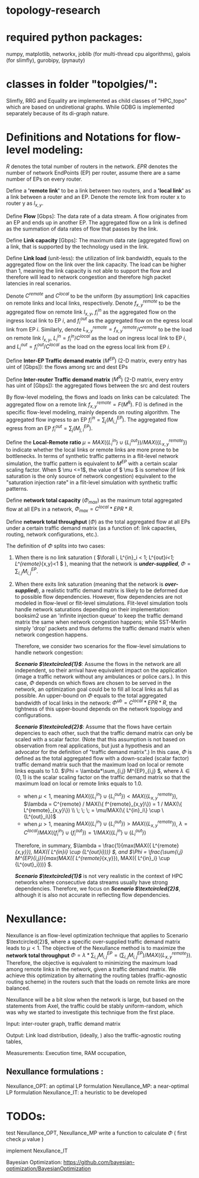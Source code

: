 # topology-research

# required python packages:
numpy, matplotlib, networkx, joblib (for multi-thread cpu algorithms), galois (for slimfly), gurobipy, (pynauty)

# classes in folder "topolgies/":
Slimfly, RRG and Equality are implemented as child classes of "HPC_topo" which are based on undiretional graphs.
While GDBG is implemented separately because of its di-graph nature.


# Definitions and Notations for flow-level modeling:

$R$ denotes the total number of routers in the network. $EPR$ denotes the number of network EndPoints (EP) per router, assume there are a same number of EPs on every router.

Define a **'remote link'** to be a link between two routers, and a **'local link'** as a link between a router and an EP.
Denote the remote link from router x to router y as $l_{x,y}$.

Define **Flow** [Gbps]: The data rate of a data stream. A flow originates from an EP and ends up in another EP. The aggregated flow on a link is defined as the summation of data rates of flow that passes by the link.

Define **Link capacity** [Gbps]: The maximum data rate (aggregated flow) on a link, that is supported by the technology used in the link.

Define **Link load** (unit-less): the utilization of link bandwidth, equals to the aggregated flow on the link over the link capacity. The load can be higher than 1, meaning the link capacity is not able to support the flow and therefore will lead to network congestion and therefore high packet latencies in real scenarios.

Denote $C^{remote}$ and $C^{local}$  to be the uniform (by assumption) link capacities on remote links and local links, respectively. Denote $f^{remote}_{x,y}$ to be the aggregated flow on remote link $l_{x,y}$, $f^{in}_i$ as the aggregated flow on the ingress local link to EP $i$, and $f^{out}_i$ as the aggregated flow on the egress local link from EP $i$. Similarly, denote $L^{remote}_{x,y} = f^{remote}_{x,y}/C^{remote}$ to be the load on remote link $l_{x,y}$, $L^{in}_i = f^{in}_i/C^{local}$ as the load on ingress local link to EP $i$, and $L^{out}_i= f^{out}_i/C^{local}$ as the load on the egress local link from EP $i$. 

Define **Inter-EP Traffic demand matrix** ($M^{EP}$) (2-D matrix, every entry has uint of [Gbps]): the flows among src and dest EPs

Define **Inter-router Traffic demand matrix** ($M^{R}$) (2-D matrix, every entry has uint of [Gbps]): the aggregated flows between the src and dest routers

By flow-level modeling, the flows and loads on links can be calculated:
The aggregated flow on a remote link $f^{remote}_{x, y} = F(M^R)$. F() is defined in the specific flow-level modeling, mainly depends on routing algorithm.
The aggregated flow ingress to an EP $f^{in}_{i} = \sum_j(M^{EP}_{i,j})$. 
The aggregated flow egress from an EP $f^{out}_{i} = \sum_j(M^{EP}_{j,i})$.

Define the **Local-Remote ratio** $\mu = MAX(\{L^{in}_i\} \cup \{L^{out}_i\})/MAX(\{L^{remote}_{x,y}\})$ to indicate whether the local links or remote links are more prone to be bottlenecks. 
In terms of synthetic traffic patterns in a flit-level network simulation, the traffic pattern is equivalent to $M^{EP}$ with a certain scalar scaling factor. When $ \mu <=1$, the value of $ \mu $ is somehow (if link saturation is the only source of network congestion) equivalent to the "saturation injection rate" in a flit-level simulation with synthetic traffic patterns.

Define **network total capacity** ($\Phi_{max}$) as the maximum total aggregated flow at all EPs in a network, $\Phi_{max} = C^{local}*EPR*R$.

Define **network total throughput** ($\Phi$) as the total aggregated flow at all EPs under a certain traffic demand matrix (as a function of: link capacties, routing, network configurations, etc.). 


The definition of $\Phi$ splits into two cases:
1.  When there is no link saturation ( $\forall i, L^{in}_i < 1; L^{out}_i<1; L^{remote}_{x,y}<1 $ ), meaning that the network is ***under-supplied***,
$\Phi = \sum_{i,j} M^{EP}_{i,j}$. 

2.  When there exits link saturation (meaning that the network is ***over-supplied***), a realistic traffic demand matrix is likely to be deformed due to possible flow dependencies. However, flow dependencies are not modeled in flow-level or flit-level simulations. Flit-level simulation tools handle network saturations depending on their implementation: booksim2 use an 'infinite injection queue' to keep the traffic demand matrix the same when network congestion happens; while SST-Merlin simply 'drop' packets and thus deforms the traffic demand matrix when network congestion happens.

    Therefore, we consider two scenarios for the flow-level simulations to handle network congestion:

    ***Scenario $\textcircled{1}$***: Assume the flows in the network are all independent, so their arrival have equivalent impact on the application (image a traffic network without any ambulances or police cars.). In this case, $\Phi$ depends on which flows are chosen to be served in the network, an optimization goal could be to fill all local links as full as possible. An upper-bound on $\Phi$ equals to the total aggregated bandwidth of local links in the network: $\Phi^{ub} = C^{local}*EPR*R$, the tightness of this upper-bound depends on the network topology and configurations.


    ***Scenario $\textcircled{2}$***: Assume that the flows have certain depencies to each other, such that the traffic demand matrix can only be scaled with a scalar factor. (Note that this assumption is not based on observation from real applications, but just a hypothesis and an advocator for the definition of "traffic demand matrix".) In this case, $\Phi$ is defined as the total aggregated flow with a down-scaled (scalar factor) traffic demand matrix such that the maximum load on local or remote links equals to 1.0. 
    $\Phi = \lambda*\sum_{i,j} M^{EP}_{i,j} $, where $\lambda \in (0,1)$ is the scalar scaling factor on the traffic demand matrix so that the maximum load on local or remote links equals to 1.0.
    * when $\mu < 1$, meaning $MAX(\{ L^{in}_i\} \cup \{L^{out}_i\}) < MAX(\{L^{remote}_{x,y}\})$, 
            $\lambda = C^{remote} / MAX(\{ f^{remote}_{x,y}\}) = 1 / MAX(\{ L^{remote}_{x,y}\}) \\ \; \; \;  = \mu/MAX(\{ L^{in}_i\} \cup \{L^{out}_i\})$
    * when $\mu > 1$, meaning $MAX(\{ L^{in}_i\} \cup \{L^{out}_i\}) > MAX(\{L^{remote}_{x,y}\})$, 
            $\lambda = C^{local} / MAX(\{ f^{in}_i\} \cup \{f^{out}_i\}) = 1/MAX(\{ L^{in}_i\} \cup \{L^{out}_i\})$

    Therefore, in summary, $\lambda = \frac{1}{max(MAX(\{ L^{remote}_{x,y}\}), MAX(\{ L^{in}_i\} \cup \{L^{out}_i\}))} $, and $\Phi = \frac{\sum_{i,j} M^{EP}_{i,j}}{max(MAX(\{ L^{remote}_{x,y}\}), MAX(\{ L^{in}_i\} \cup \{L^{out}_i\}))} $.
        
    
    ***Scenario $\textcircled{1}$*** is not very realistic in the context of HPC networks where consecutive data streams usually have strong dependencies. Therefore, we focus on ***Scenario $\textcircled{2}$***, although it is also not accurate in reflecting flow dependencies.

# Nexullance:

Nexullance is an flow-level optimization technique that applies to Scenario $\textcircled{2}$, where a specific over-supplied traffic demand matrix leads to $\mu < 1$. The objective of the Nexullance method is to maximize the **network total throughput** $\Phi = \lambda*\sum_{i,j} M^{EP}_{i,j} = (\sum_{i,j} M^{EP}_{i,j})/MAX(\{ L^{remote}_{x,y}\})$. Therefore, the objective is equivalent to minimizing the maximum load among remote links in the network, given a traffic demand matrix. We achieve this optimization by alternating the routing tables (traffic-agnostic routing scheme) in the routers such that the loads on remote links are more balanced.

Nexullance will be a bit slow when the network is large,
but based on the statements from Axel, the traffic could be stably uniform-random, which was why we started to investigate this technique from the first place.

Input: 
inter-router graph, traffic demand matrix

Output:
Link load distribution,
(ideally, ) also the traffic-agnostic routing tables,

Measurements:
Execution time,
RAM occupation,


## Nexullance formulations :
Nexullance_OPT: an optimal LP formulation
Nexullance_MP: a near-optimal LP formulation
Nexullance_IT: a heuristic to be developed


# TODOs: 
test Nexullance_OPT, Nexullance_MP 
write a function to calculate $\Phi$ ( first check $\mu$ value )

implement Nexullance_IT


Bayesian Optimization: 
https://github.com/bayesian-optimization/BayesianOptimization
